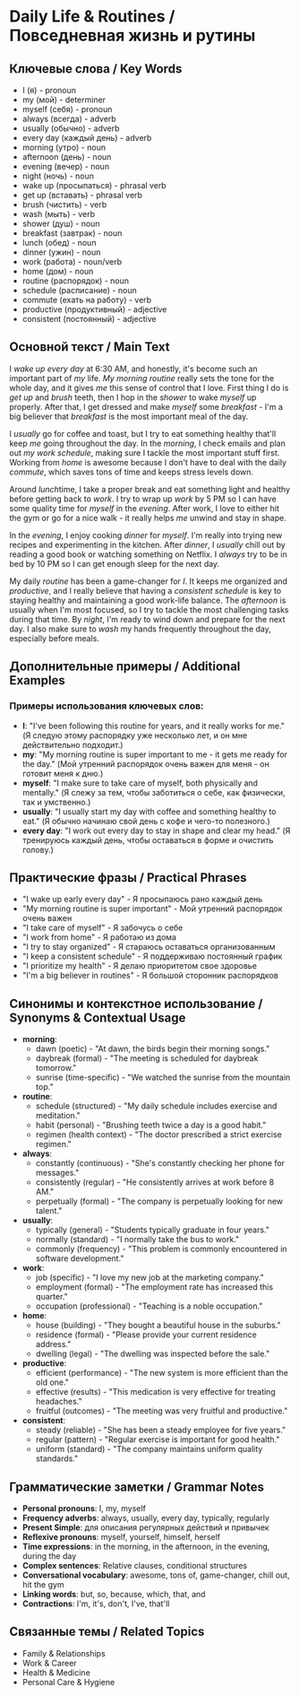 # Daily Life & Routines / Повседневная жизнь и рутины

## Ключевые слова / Key Words
- I (я) - pronoun
- my (мой) - determiner
- myself (себя) - pronoun
- always (всегда) - adverb
- usually (обычно) - adverb
- every day (каждый день) - adverb
- morning (утро) - noun
- afternoon (день) - noun
- evening (вечер) - noun
- night (ночь) - noun
- wake up (просыпаться) - phrasal verb
- get up (вставать) - phrasal verb
- brush (чистить) - verb
- wash (мыть) - verb
- shower (душ) - noun
- breakfast (завтрак) - noun
- lunch (обед) - noun
- dinner (ужин) - noun
- work (работа) - noun/verb
- home (дом) - noun
- routine (распорядок) - noun
- schedule (расписание) - noun
- commute (ехать на работу) - verb
- productive (продуктивный) - adjective
- consistent (постоянный) - adjective

## Основной текст / Main Text

I *wake up* *every day* at 6:30 AM, and honestly, it's become such an important part of *my* life. *My* *morning* *routine* really sets the tone for the whole day, and it gives *me* this sense of control that I love. First thing I do is *get up* and *brush* teeth, then I hop in the *shower* to wake *myself* up properly. After that, I get dressed and make *myself* some *breakfast* - I'm a big believer that *breakfast* is the most important meal of the day.

I *usually* go for coffee and toast, but I try to eat something healthy that'll keep *me* going throughout the day. In the *morning*, I check emails and plan out *my* *work* *schedule*, making sure I tackle the most important stuff first. Working from *home* is awesome because I don't have to deal with the daily *commute*, which saves tons of time and keeps stress levels down.

Around *lunch*time, I take a proper break and eat something light and healthy before getting back to *work*. I try to wrap up *work* by 5 PM so I can have some quality time for *myself* in the *evening*. After work, I love to either hit the gym or go for a nice walk - it really helps *me* unwind and stay in shape.

In the *evening*, I enjoy cooking *dinner* for *myself*. I'm really into trying new recipes and experimenting in the kitchen. After *dinner*, I *usually* chill out by reading a good book or watching something on Netflix. I *always* try to be in bed by 10 PM so I can get enough sleep for the next day.

My daily *routine* has been a game-changer for *I*. It keeps me organized and *productive*, and I really believe that having a *consistent* *schedule* is key to staying healthy and maintaining a good work-life balance. The *afternoon* is usually when I'm most focused, so I try to tackle the most challenging tasks during that time. By *night*, I'm ready to wind down and prepare for the next day. I also make sure to *wash* my hands frequently throughout the day, especially before meals.

## Дополнительные примеры / Additional Examples

### Примеры использования ключевых слов:
- **I**: "I've been following this routine for years, and it really works for me." (Я следую этому распорядку уже несколько лет, и он мне действительно подходит.)
- **my**: "My morning routine is super important to me - it gets me ready for the day." (Мой утренний распорядок очень важен для меня - он готовит меня к дню.)
- **myself**: "I make sure to take care of myself, both physically and mentally." (Я слежу за тем, чтобы заботиться о себе, как физически, так и умственно.)
- **usually**: "I usually start my day with coffee and something healthy to eat." (Я обычно начинаю свой день с кофе и чего-то полезного.)
- **every day**: "I work out every day to stay in shape and clear my head." (Я тренируюсь каждый день, чтобы оставаться в форме и очистить голову.)

## Практические фразы / Practical Phrases

- "I wake up early every day" - Я просыпаюсь рано каждый день
- "My morning routine is super important" - Мой утренний распорядок очень важен
- "I take care of myself" - Я забочусь о себе
- "I work from home" - Я работаю из дома
- "I try to stay organized" - Я стараюсь оставаться организованным
- "I keep a consistent schedule" - Я поддерживаю постоянный график
- "I prioritize my health" - Я делаю приоритетом свое здоровье
- "I'm a big believer in routines" - Я большой сторонник распорядков

## Синонимы и контекстное использование / Synonyms & Contextual Usage

- **morning**: 
  - dawn (poetic) - "At dawn, the birds begin their morning songs."
  - daybreak (formal) - "The meeting is scheduled for daybreak tomorrow."
  - sunrise (time-specific) - "We watched the sunrise from the mountain top."
- **routine**: 
  - schedule (structured) - "My daily schedule includes exercise and meditation."
  - habit (personal) - "Brushing teeth twice a day is a good habit."
  - regimen (health context) - "The doctor prescribed a strict exercise regimen."
- **always**: 
  - constantly (continuous) - "She's constantly checking her phone for messages."
  - consistently (regular) - "He consistently arrives at work before 8 AM."
  - perpetually (formal) - "The company is perpetually looking for new talent."
- **usually**: 
  - typically (general) - "Students typically graduate in four years."
  - normally (standard) - "I normally take the bus to work."
  - commonly (frequency) - "This problem is commonly encountered in software development."
- **work**: 
  - job (specific) - "I love my new job at the marketing company."
  - employment (formal) - "The employment rate has increased this quarter."
  - occupation (professional) - "Teaching is a noble occupation."
- **home**: 
  - house (building) - "They bought a beautiful house in the suburbs."
  - residence (formal) - "Please provide your current residence address."
  - dwelling (legal) - "The dwelling was inspected before the sale."
- **productive**: 
  - efficient (performance) - "The new system is more efficient than the old one."
  - effective (results) - "This medication is very effective for treating headaches."
  - fruitful (outcomes) - "The meeting was very fruitful and productive."
- **consistent**: 
  - steady (reliable) - "She has been a steady employee for five years."
  - regular (pattern) - "Regular exercise is important for good health."
  - uniform (standard) - "The company maintains uniform quality standards."

## Грамматические заметки / Grammar Notes

- **Personal pronouns**: I, my, myself
- **Frequency adverbs**: always, usually, every day, typically, regularly
- **Present Simple**: для описания регулярных действий и привычек
- **Reflexive pronouns**: myself, yourself, himself, herself
- **Time expressions**: in the morning, in the afternoon, in the evening, during the day
- **Complex sentences**: Relative clauses, conditional structures
- **Conversational vocabulary**: awesome, tons of, game-changer, chill out, hit the gym
- **Linking words**: but, so, because, which, that, and
- **Contractions**: I'm, it's, don't, I've, that'll

## Связанные темы / Related Topics

- Family & Relationships
- Work & Career
- Health & Medicine
- Personal Care & Hygiene
